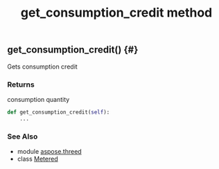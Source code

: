 ﻿---
title: get_consumption_credit method
second_title: Aspose.3D for Python via .NET API References
description: 
type: docs
weight: 20
url: /python-net/aspose.threed/metered/get_consumption_credit/
is_root: false
---

## get_consumption_credit() {#}

Gets consumption credit


### Returns 


consumption quantity


```python
def get_consumption_credit(self):
    ...
```





### See Also
* module [aspose.threed](../../)
* class [Metered](/3d/python-net/aspose.threed/metered)
